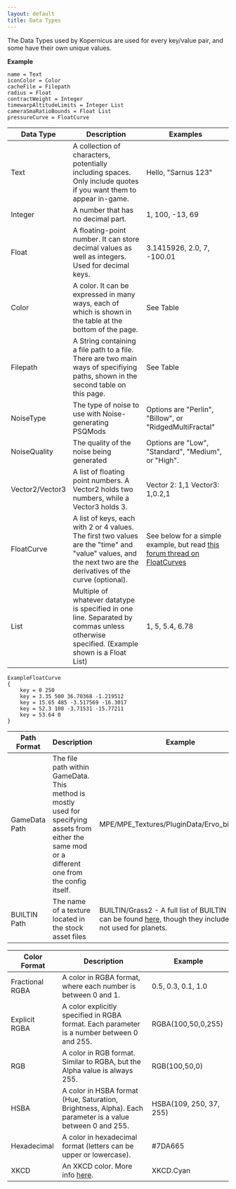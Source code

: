 ```yaml
---
layout: default
title: Data Types
---
```


The Data Types used by Kopernicus are used for every key/value pair, and some have their own unique values.

**Example**
```
name = Text
iconColor = Color
cacheFile = Filepath
radius = Float
contractWeight = Integer
timewarpAltitudeLimits = Integer List
cameraSmaRatioBounds = Float List
pressureCurve = FloatCurve
```

|Data Type|Description|Examples|
|---------|-----------|--------|
|Text|A collection of characters, potentially including spaces. Only include quotes if you want them to appear in-game.|Hello, "Sarnus 123"|
|Integer|A number that has no decimal part.|1, 100, -13, 69|
|Float|A floating-point number.  It can store decimal values as well as integers. Used for decimal keys.|3.1415926, 2.0, 7, -100.01|
|Color|A color. It can be expressed in many ways, each of which is shown in the table at the bottom of the page.|See Table|
|Filepath|A String containing a file path to a file. There are two main ways of specifiying paths, shown in the second table on this page.|See Table|
|NoiseType|The type of noise to use with Noise-generating PSQMods|Options are "Perlin", "Billow", or "RidgedMultiFractal"|
|NoiseQuality|The quality of the noise being generated|Options are "Low", "Standard", "Medium", or "High".|
|Vector2/Vector3|A list of floating point numbers. A Vector2 holds two numbers, while a Vector3 holds 3.|Vector 2: 1,1  Vector3: 1,0.2,1|
|FloatCurve|A list of keys, each with 2 or 4 values. The first two values are the "time" and "value" values, and the next two are the derivatives of the curve (optional).|See below for a simple example, but read [this forum thread on FloatCurves](https://web.archive.org/web/20170607054017/https://forum.kerbalspaceprogram.com/index.php?/topic/84201-info-ksp-floatcurves-and-you-the-magic-of-tangents/)|
|List|Multiple of whatever datatype is specified in one line. Separated by commas unless otherwise specified. (Example shown is a Float List)|1, 5, 5.4, 6.78|

```
ExampleFloatCurve
{
    key = 0 250
    key = 3.35 500 36.70368 -1.219512
    key = 15.65 485 -3.517569 -16.3017
    key = 52.3 100 -3.71531 -15.77211
    key = 53.64 0
}
```

|Path Format|Description|Example|
|-----------|-----------|-------|
|GameData Path|The file path within GameData. This method is mostly used for specifying assets from either the same mod or a different one from the config itself.|MPE/MPE_Textures/PluginData/Ervo_biomes.png|
|BUILTIN Path|The name of a texture located in the stock asset files|BUILTIN/Grass2 - A full list of BUILTIN textures can be found [here](https://github.com/GER-Space/Kerbal-Konstructs/wiki/Builtin-Textures-for-KSP-1.8), though they include things not used for planets.|

|Color Format|Description|Example|
|------------|-----------|-------|
|Fractional RGBA|A color in RGBA format, where each number is between 0 and 1.|0.5, 0.3, 0.1, 1.0|
|Explicit RGBA|A color explicitly specified in RGBA format. Each parameter is a number between 0 and 255.|RGBA(100,50,0,255)|
|RGB|A color in RGB format. Similar to RGBA, but the Alpha value is always 255.|RGB(100,50,0)|
|HSBA|A color in HSBA format (Hue, Saturation, Brightness, Alpha). Each parameter is a value between 0 and 255.|HSBA(109, 250, 37, 255)|
|Hexadecimal|A color in hexadecimal format (letters can be upper or lowercase).|#7DA665|
|XKCD|An XKCD color. More info [here](https://xkcd.com/color/rgb/). |XKCD.Cyan|
